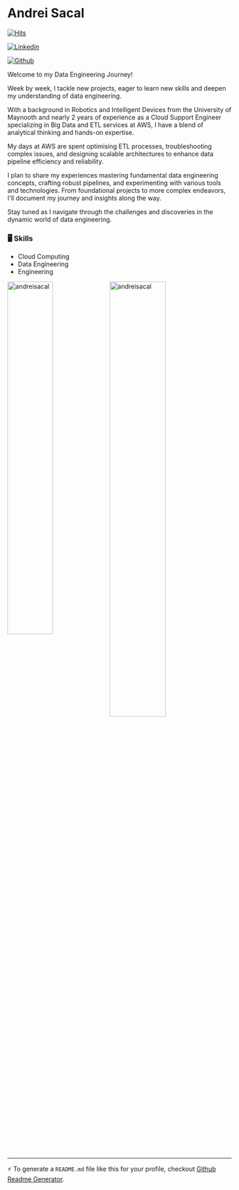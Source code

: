 # Andrei Sacal

[![Hits](https://hits.seeyoufarm.com/api/count/incr/badge.svg?url=https%3A%2F%2Fgithub.com%2Fandreisacal%2Fandreisacal&count_bg=%2379C83D&title_bg=%23555555&icon=&icon_color=%23E7E7E7&title=Profile+Views&edge_flat=false)](https://hits.seeyoufarm.com)

[![Linkedin](https://img.shields.io/badge/-LinkedIn-blue?style=flat&logo=Linkedin&logoColor=white)](https://www.linkedin.com/in/andrei-sacal/)



[![Github](https://img.shields.io/github/followers/andreisacal?label=Follow&style=social)](https://github.com/andreisacal)

Welcome to my Data Engineering Journey!

Week by week, I tackle new projects, eager to learn new skills and deepen my understanding of data engineering.

With a background in Robotics and Intelligent Devices from the University of Maynooth and nearly 2 years of experience as a Cloud Support Engineer specializing in Big Data and ETL services at AWS, I have a blend of analytical thinking and hands-on expertise.

My days at AWS are spent optimising ETL processes, troubleshooting complex issues, and designing scalable architectures to enhance data pipeline efficiency and reliability.

I plan to share my experiences mastering fundamental data engineering concepts, crafting robust pipelines, and experimenting with various tools and technologies. From foundational projects to more complex endeavors, I'll document my journey and insights along the way.

Stay tuned as I navigate through the challenges and discoveries in the dynamic world of data engineering.

### 🖥 Skills

- Cloud Computing
- Data Engineering
- Engineering

<div>
  <img width="45%" align="left" src="https://github-readme-stats.vercel.app/api/top-langs?username=andreisacal&show_icons=true&locale=en&layout=compact" alt="andreisacal" />
  <img width="50%"  src="https://github-readme-streak-stats.herokuapp.com/?user=andreisacal&" alt="andreisacal" />
</div>


---
:zap: To generate a `README.md` file like this for your profile, checkout [Github Readme Generator](https://hejazizo-github-profile-readme-srcstreamlit-app-i6skm7.streamlit.app/).
